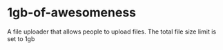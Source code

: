 # 1gb-of-awesomeness
A file uploader that allows people to upload files. The total file size limit is set to 1gb
